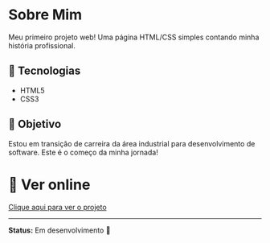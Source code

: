 # Sobre Mim

Meu primeiro projeto web! Uma página HTML/CSS simples contando minha história profissional.

## 🚀 Tecnologias

- HTML5
- CSS3

## 📌 Objetivo

Estou em transição de carreira da área industrial para desenvolvimento de software. Este é o começo da minha jornada!

# 🔗 Ver online

[Clique aqui para ver o projeto](https://gabrielcrivellaro.github.io/sobre-mim)

---

**Status:** Em desenvolvimento 🚧